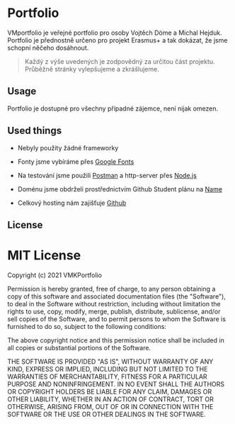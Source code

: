 # Portfolio

VMportfolio je veřejné portfolio pro osoby Vojtěch Döme a Michal Hejduk.
Portfolio je přednostně určeno pro projekt Erasmus+ a tak dokázat, že jsme schopní něčeho dosáhnout.
> Každý z výše uvedených je zodpovědný za určitou část projektu. Průběžně stránky vylepšujeme a zkrášlujeme.

## Usage

Portfolio je dostupné pro všechny případné zájemce, není nijak omezen.

## Used things

- Nebyly použity žádné frameworky

- Fonty jsme vybíráme přes [Google Fonts](https://fonts.googleapis.com/)

- Na testování jsme použili [Postman](https://web.postman.co/) a http-server přes [Node.js](https://nodejs.org/en/)

- Doménu jsme obdrželi prostřednictvím Github Student plánu na [Name](https://www.name.com/)

- Celkový hosting nám zajišťuje [Github](https://github.com/VMsite/vmsite.github.io)

## License
# MIT License

Copyright (c) 2021 VMKPortfolio

Permission is hereby granted, free of charge, to any person obtaining a copy
of this software and associated documentation files (the "Software"), to deal
in the Software without restriction, including without limitation the rights
to use, copy, modify, merge, publish, distribute, sublicense, and/or sell
copies of the Software, and to permit persons to whom the Software is
furnished to do so, subject to the following conditions:

The above copyright notice and this permission notice shall be included in all
copies or substantial portions of the Software.

THE SOFTWARE IS PROVIDED "AS IS", WITHOUT WARRANTY OF ANY KIND, EXPRESS OR
IMPLIED, INCLUDING BUT NOT LIMITED TO THE WARRANTIES OF MERCHANTABILITY,
FITNESS FOR A PARTICULAR PURPOSE AND NONINFRINGEMENT. IN NO EVENT SHALL THE
AUTHORS OR COPYRIGHT HOLDERS BE LIABLE FOR ANY CLAIM, DAMAGES OR OTHER
LIABILITY, WHETHER IN AN ACTION OF CONTRACT, TORT OR OTHERWISE, ARISING FROM,
OUT OF OR IN CONNECTION WITH THE SOFTWARE OR THE USE OR OTHER DEALINGS IN THE
SOFTWARE.
